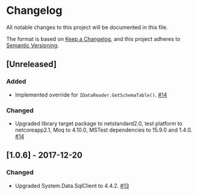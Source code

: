 # Changelog

All notable changes to this project will be documented in this file.

The format is based on [Keep a Changelog](https://keepachangelog.com/en/1.0.0/),
and this project adheres to [Semantic Versioning](https://semver.org/spec/v2.0.0.html).

## [Unreleased]

### Added

- Implemented override for `IDataReader.GetSchemaTable()`. [#14](https://github.com/adriangodong/system-data-async/pull/14)

### Changed

- Upgraded library target package to netstandard2.0, test platform to netcoreapp2.1, Moq to 4.10.0, MSTest dependencies to 15.9.0 and 1.4.0. [#14](https://github.com/adriangodong/system-data-async/pull/14)

## [1.0.6] - 2017-12-20

### Changed

- Upgraded System.Data.SqlClient to 4.4.2. [#13](https://github.com/adriangodong/system-data-async/pull/13)
